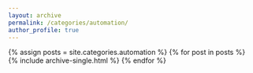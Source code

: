 ```yaml
---
layout: archive
permalink: /categories/automation/
author_profile: true
---
```


{% assign posts = site.categories.automation %}
{% for post in posts %}
  {% include archive-single.html %}
{% endfor %}